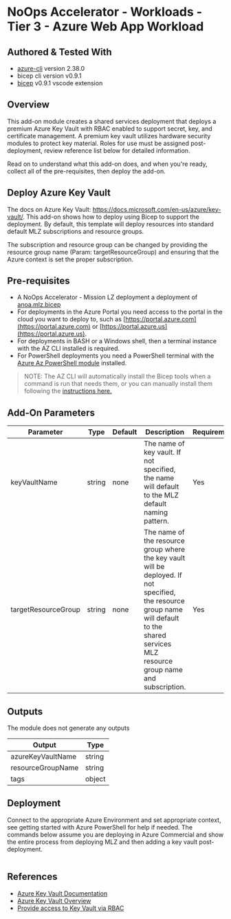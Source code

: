 # NoOps Accelerator - Workloads - Tier 3 - Azure Web App Workload

## Authored & Tested With

* [azure-cli](https://docs.microsoft.com/en-us/cli/azure/install-azure-cli) version 2.38.0
* bicep cli version v0.9.1
* [bicep](https://marketplace.visualstudio.com/items?itemName=ms-azuretools.vscode-bicep) v0.9.1 vscode extension

## Overview

This add-on module creates a shared services deployment that deploys a premium Azure Key Vault with RBAC enabled to support secret, key, and certificate management. A premium key vault utilizes hardware security modules to protect key material. Roles for use must be assigned post-deployment, review reference list below for detailed information.

Read on to understand what this add-on does, and when you're ready, collect all of the pre-requisites, then deploy the add-on.

## Deploy Azure Key Vault

The docs on Azure Key Vault: <https://docs.microsoft.com/en-us/azure/key-vault/>. This add-on shows how to deploy using Bicep to support the deployment. By default, this template will deploy resources into standard default MLZ subscriptions and resource groups.

The subscription and resource group can be changed by providing the resource group name (Param: targetResourceGroup) and ensuring that the Azure context is set the proper subscription.

## Pre-requisites

* A NoOps Accelerator - Mission LZ deployment a deployment of [anoa.mlz.bicep]('../../../../../../mission-landing-zone/anoa.mlz.bicep')
* For deployments in the Azure Portal you need access to the portal in the cloud you want to deploy to, such as [https://portal.azure.com](https://portal.azure.com) or [https://portal.azure.us](https://portal.azure.us).
* For deployments in BASH or a Windows shell, then a terminal instance with the AZ CLI installed is required.
* For PowerShell deployments you need a PowerShell terminal with the [Azure Az PowerShell module](https://docs.microsoft.com/en-us/powershell/azure/what-is-azure-powershell) installed.

> NOTE: The AZ CLI will automatically install the Bicep tools when a command is run that needs them, or you can manually install them following the [instructions here.](https://docs.microsoft.com/en-us/azure/azure-resource-manager/bicep/install#azure-cli)

## Add-On Parameters

| Parameter | Type | Default | Description | Requirement | Example |
| --------- | ---- | ------- | ----------- | ----------- | ------- |
keyVaultName | string | none | The name of key vault.  If not specified, the name will default to the MLZ default naming pattern. | Yes |  |
targetResourceGroup | string | none | The name of the resource group where the key vault will be deployed.   If not specified, the resource group name will default to the shared services MLZ resource group name and subscription. | Yes |  |

## Outputs

The module does not generate any outputs

| Output | Type
| ------ | ----
azureKeyVaultName | string |
resourceGroupName | string |
tags | object |

## Deployment

Connect to the appropriate Azure Environment and set appropriate context, see getting started with Azure PowerShell for help if needed. The commands below assume you are deploying in Azure Commercial and show the entire process from deploying MLZ and then adding a key vault post-deployment.

```Azure CLI

```

## References

* [Azure Key Vault Documentation](https://docs.microsoft.com/en-us/azure/key-vault/)
* [Azure Key Vault Overview](https://docs.microsoft.com/en-us/azure/key-vault/general/overview)
* [Provide access to Key Vault via RBAC](https://docs.microsoft.com/en-us/azure/key-vault/general/rbac-guide?tabs=azure-cli)
